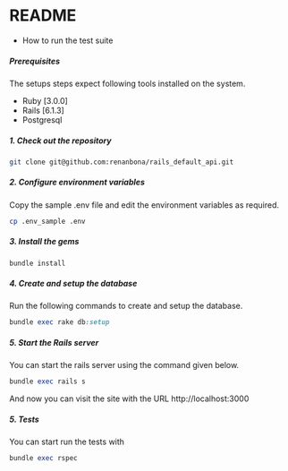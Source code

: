 # README
* How to run the test suite

##### Prerequisites

The setups steps expect following tools installed on the system.

- Ruby [3.0.0]
- Rails [6.1.3]
- Postgresql

##### 1. Check out the repository

```bash
git clone git@github.com:renanbona/rails_default_api.git
```

##### 2. Configure environment variables

Copy the sample .env file and edit the environment variables as required.

```bash
cp .env_sample .env
```

##### 3. Install the gems

```ruby
bundle install
```

##### 4. Create and setup the database

Run the following commands to create and setup the database.

```ruby
bundle exec rake db:setup
```

##### 5. Start the Rails server

You can start the rails server using the command given below.

```ruby
bundle exec rails s
```

And now you can visit the site with the URL http://localhost:3000

##### 5. Tests

You can start run the tests with

```ruby
bundle exec rspec
```